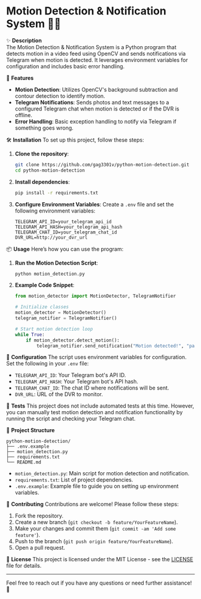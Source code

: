 # Motion Detection & Notification System 🎥🤖

✨ **Description**  
The Motion Detection & Notification System is a Python program that detects motion in a video feed using OpenCV and sends notifications via Telegram when motion is detected. It leverages environment variables for configuration and includes basic error handling.

🚀 **Features**
- **Motion Detection**: Utilizes OpenCV's background subtraction and contour detection to identify motion.
- **Telegram Notifications**: Sends photos and text messages to a configured Telegram chat when motion is detected or if the DVR is offline.
- **Error Handling**: Basic exception handling to notify via Telegram if something goes wrong.

🛠️ **Installation**
To set up this project, follow these steps:

1. **Clone the repository**:
   ```sh
   git clone https://github.com/gag3301v/python-motion-detection.git
   cd python-motion-detection
   ```

2. **Install dependencies**:
   ```sh
   pip install -r requirements.txt
   ```

3. **Configure Environment Variables**:
   Create a `.env` file and set the following environment variables:
   ```
   TELEGRAM_API_ID=your_telegram_api_id
   TELEGRAM_API_HASH=your_telegram_api_hash
   TELEGRAM_CHAT_ID=your_telegram_chat_id
   DVR_URL=http://your_dvr_url
   ```

📦 **Usage**
Here’s how you can use the program:

1. **Run the Motion Detection Script**:
   ```sh
   python motion_detection.py
   ```

2. **Example Code Snippet**:
   ```python
   from motion_detector import MotionDetector, TelegramNotifier

   # Initialize classes
   motion_detector = MotionDetector()
   telegram_notifier = TelegramNotifier()

   # Start motion detection loop
   while True:
       if motion_detector.detect_motion():
           telegram_notifier.send_notification("Motion detected!", "path/to/screenshot.jpg")
   ```

🔧 **Configuration**
The script uses environment variables for configuration. Set the following in your `.env` file:

- `TELEGRAM_API_ID`: Your Telegram bot's API ID.
- `TELEGRAM_API_HASH`: Your Telegram bot's API hash.
- `TELEGRAM_CHAT_ID`: The chat ID where notifications will be sent.
- `DVR_URL`: URL of the DVR to monitor.

🧪 **Tests**
This project does not include automated tests at this time. However, you can manually test motion detection and notification functionality by running the script and checking your Telegram chat.

📁 **Project Structure**

```
python-motion-detection/
├── .env.example
├── motion_detection.py
├── requirements.txt
└── README.md
```

- `motion_detection.py`: Main script for motion detection and notification.
- `requirements.txt`: List of project dependencies.
- `.env.example`: Example file to guide you on setting up environment variables.

🙌 **Contributing**
Contributions are welcome! Please follow these steps:

1. Fork the repository.
2. Create a new branch (`git checkout -b feature/YourFeatureName`).
3. Make your changes and commit them (`git commit -am 'Add some feature'`).
4. Push to the branch (`git push origin feature/YourFeatureName`).
5. Open a pull request.

📄 **License**
This project is licensed under the MIT License - see the [LICENSE](LICENSE) file for details.

---

Feel free to reach out if you have any questions or need further assistance! 🚀